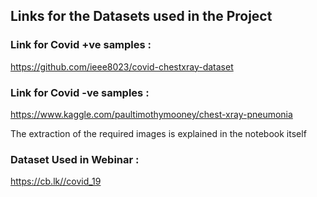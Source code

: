 ## Links for the Datasets used in the Project

### Link for Covid +ve samples :
https://github.com/ieee8023/covid-chestxray-dataset

### Link for Covid -ve samples :
https://www.kaggle.com/paultimothymooney/chest-xray-pneumonia

The extraction of the required images is explained in the notebook itself

### Dataset Used in Webinar :
https://cb.lk//covid_19
